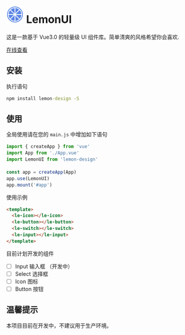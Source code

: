 # ![logo](src/assets/icons/svg/logo.svg) LemonUI


这是一款基于 Vue3.0 的轻量级 UI 组件库。简单清爽的风格希望你会喜欢.

[在线查看](https://demi1024.github.io/lemonUI/#/)

## 安装

执行语句

```cmd
npm install lemon-design -S
```

## 使用

全局使用请在您的 `main.js` 中增加如下语句

```js
import { createApp } from 'vue'
import App from './App.vue'
import LemonUI from 'lemon-design'

const app = createApp(App)
app.use(LemonUI)
app.mount('#app')

```

使用示例

```html
<template>
  <le-icon></le-icon>
  <le-button></le-button>
  <le-switch></le-switch>
  <le-input></le-input>
</template>
```


目前计划开发的组件

- [ ] Input 输入框 （开发中）
- [ ] Select 选择框
- [ ] Icon 图标
- [ ] Button 按钮

## 温馨提示

本项目目前在开发中，不建议用于生产环境。
